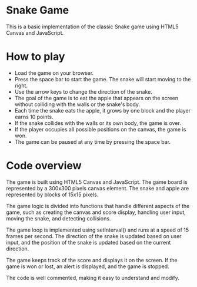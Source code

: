 # Snake Game

This is a basic implementation of the classic Snake game using HTML5 Canvas and JavaScript.

# How to play

- Load the game on your browser.
- Press the space bar to start the game. The snake will start moving to the right.
- Use the arrow keys to change the direction of the snake.
- The goal of the game is to eat the apple that appears on the screen without colliding with the walls or the snake's body.
- Each time the snake eats the apple, it grows by one block and the player earns 10 points.
- If the snake collides with the walls or its own body, the game is over.
- If the player occupies all possible positions on the canvas, the game is won.
- The game can be paused at any time by pressing the space bar.

# Code overview

The game is built using HTML5 Canvas and JavaScript. The game board is represented by a 300x300 pixels canvas element. The snake and apple are represented by blocks of 15x15 pixels.

The game logic is divided into functions that handle different aspects of the game, such as creating the canvas and score display, handling user input, moving the snake, and detecting collisions.

The game loop is implemented using setInterval() and runs at a speed of 15 frames per second. The direction of the snake is updated based on user input, and the position of the snake is updated based on the current direction.

The game keeps track of the score and displays it on the screen.
If the game is won or lost, an alert is displayed, and the game is stopped.

The code is well commented, making it easy to understand and modify.
